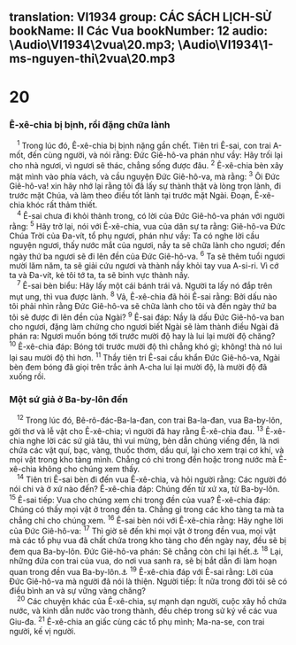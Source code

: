 translation: VI1934
group: CÁC SÁCH LỊCH-SỬ
bookName: II Các Vua 
bookNumber: 12
audio: \Audio\VI1934\2vua\20.mp3; \Audio\VI1934\1-ms-nguyen-thi\2vua\20.mp3
-------

<div class="title"><h1>20</h1><h3>Ê-xê-chia bị bịnh, rồi đặng chữa lành</h3></div>
<span class="verse 2vua_20_1"> <sup>1</sup> Trong lúc đó, Ê-xê-chia bị bịnh nặng gần chết. Tiên tri Ê-sai, con trai A-mốt, đến cùng người, và nói rằng: Đức Giê-hô-va phán như vầy: Hãy trối lại cho nhà ngươi, vì ngươi sẽ thác, chẳng sống được đâu. </span>
<span class="verse 2vua_20_2"><sup>2</sup> Ê-xê-chia bèn xây mặt mình vào phía vách, và cầu nguyện Đức Giê-hô-va, mà rằng: </span>
<span class="verse 2vua_20_3"><sup>3</sup> Ôi Đức Giê-hô-va! xin hãy nhớ lại rằng tôi đã lấy sự thành thật và lòng trọn lành, đi trước mặt Chúa, và làm theo điều tốt lành tại trước mặt Ngài. Đoạn, Ê-xê-chia khóc rất thảm thiết. <br/></span>
<span class="verse 2vua_20_4"> <sup>4</sup> Ê-sai chưa đi khỏi thành trong, có lời của Đức Giê-hô-va phán với người rằng: </span>
<span class="verse 2vua_20_5"><sup>5</sup> Hãy trở lại, nói với Ê-xê-chia, vua của dân sự ta rằng: Giê-hô-va Đức Chúa Trời của Đa-vít, tổ phụ ngươi, phán như vầy: Ta có nghe lời cầu nguyện ngươi, thấy nước mắt của ngươi, nầy ta sẽ chữa lành cho ngươi; đến ngày thứ ba ngươi sẽ đi lên đền của Đức Giê-hô-va. </span>
<span class="verse 2vua_20_6"><sup>6</sup> Ta sẽ thêm tuổi ngươi mười lăm năm, ta sẽ giải cứu ngươi và thành nầy khỏi tay vua A-si-ri. Vì cớ ta và Đa-vít, kẻ tôi tớ ta, ta sẽ binh vực thành nầy. <br/></span>
<span class="verse 2vua_20_7"> <sup>7</sup> Ê-sai bèn biểu: Hãy lấy một cái bánh trái vả. Người ta lấy nó đắp trên mụt ung, thì vua được lành. </span>
<span class="verse 2vua_20_8"><sup>8</sup> Vả, Ê-xê-chia đã hỏi Ê-sai rằng: Bởi dấu nào tôi phải nhìn rằng Đức Giê-hô-va sẽ chữa lành cho tôi và đến ngày thứ ba tôi sẽ được đi lên đền của Ngài? </span>
<span class="verse 2vua_20_9"><sup>9</sup> Ê-sai đáp: Nầy là dấu Đức Giê-hô-va ban cho ngươi, đặng làm chứng cho ngươi biết Ngài sẽ làm thành điều Ngài đã phán ra: Ngươi muốn bóng tới trước mười độ hay là lui lại mười độ chăng? </span>
<span class="verse 2vua_20_10"><sup>10</sup> Ê-xê-chia đáp: Bóng tới trước mười độ thì chẳng khó gì; không! thà nó lui lại sau mười độ thì hơn. </span>
<span class="verse 2vua_20_11"><sup>11</sup> Thầy tiên tri Ê-sai cầu khẩn Đức Giê-hô-va, Ngài bèn đem bóng đã giọi trên trắc ảnh A-cha lui lại mười độ, là mười độ đã xuống rồi. <br/></span>
<div class="title"><h3>Một sứ giả ở Ba-by-lôn đến</h3></div>
<span class="verse 2vua_20_12"> <sup>12</sup> Trong lúc đó, Bê-rô-đác-Ba-la-đan, con trai Ba-la-đan, vua Ba-by-lôn, gởi thơ và lễ vật cho Ê-xê-chia; vì người đã hay rằng Ê-xê-chia đau. </span>
<span class="verse 2vua_20_13"><sup>13</sup> Ê-xê-chia nghe lời các sứ giả tâu, thì vui mừng, bèn dẫn chúng viếng đền, là nơi chứa các vật quí, bạc, vàng, thuốc thơm, dầu quí, lại cho xem trại cơ khí, và mọi vật trong kho tàng mình. Chẳng có chi trong đền hoặc trong nước mà Ê-xê-chia không cho chúng xem thấy. <br/></span>
<span class="verse 2vua_20_14"> <sup>14</sup> Tiên tri Ê-sai bèn đi đến vua Ê-xê-chia, và hỏi người rằng: Các người đó nói chi và ở xứ nào đến? Ê-xê-chia đáp: Chúng đến từ xứ xa, từ Ba-by-lôn. </span>
<span class="verse 2vua_20_15"><sup>15</sup> Ê-sai tiếp: Vua cho chúng xem chi trong đền của vua? Ê-xê-chia đáp: Chúng có thấy mọi vật ở trong đền ta. Chẳng gì trong các kho tàng ta mà ta chẳng chỉ cho chúng xem. </span>
<span class="verse 2vua_20_16"><sup>16</sup> Ê-sai bèn nói với Ê-xê-chia rằng: Hãy nghe lời của Đức Giê-hô-va: </span>
<span class="verse 2vua_20_17"><sup>17</sup> Thì giờ sẽ đến khi mọi vật ở trong đền vua, mọi vật mà các tổ phụ vua đã chất chứa trong kho tàng cho đến ngày nay, đều sẽ bị đem qua Ba-by-lôn. Đức Giê-hô-va phán: Sẽ chẳng còn chi lại hết.<a data-toggle="tooltip" data-placement="bottom" title="2Vua 24:13; 2Su 36:10">⚓</a></span>
<span class="verse 2vua_20_18"><sup>18</sup> Lại, những đứa con trai của vua, do nơi vua sanh ra, sẽ bị bắt dẫn đi làm hoạn quan trong đền vua Ba-by-lôn.<a data-toggle="tooltip" data-placement="bottom" title="2Vua 24:14-15; Da 1:1-7">⚓</a></span>
<span class="verse 2vua_20_19"><sup>19</sup> Ê-xê-chia đáp với Ê-sai rằng: Lời của Đức Giê-hô-va mà người đã nói là thiện. Người tiếp: Ít nữa trong đời tôi sẽ có điều bình an và sự vững vàng chăng? <br/></span>
<span class="verse 2vua_20_20"> <sup>20</sup> Các chuyện khác của Ê-xê-chia, sự mạnh dạn người, cuộc xây hồ chứa nước, và kinh dẫn nước vào trong thành, đều chép trong sử ký về các vua Giu-đa. </span>
<span class="verse 2vua_20_21"><sup>21</sup> Ê-xê-chia an giấc cùng các tổ phụ mình; Ma-na-se, con trai người, kế vị người. <br/></span>
